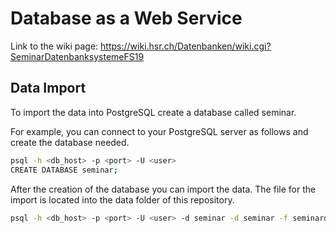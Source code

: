 # Database as a Web Service
Link to the wiki page: https://wiki.hsr.ch/Datenbanken/wiki.cgi?SeminarDatenbanksystemeFS19

## Data Import
To import the data into PostgreSQL create a database called seminar.

For example, you can connect to your PostgreSQL server as follows and create the database needed.

```bash
psql -h <db_host> -p <port> -U <user>
CREATE DATABASE seminar;
```

After the creation of the database you can import the data.
The file for the import is located into the data folder of this repository.

```bash
psql -h <db_host> -p <port> -U <user> -d seminar -d seminar -f seminardb.sql
```








